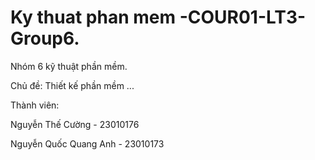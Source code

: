 # Ky thuat phan mem -COUR01-LT3-Group6.
Nhóm 6 kỹ thuật phần mềm.


Chủ đề: Thiết kế phần mềm ...


Thành viên:

Nguyễn Thế Cường - 23010176

Nguyễn Quốc Quang Anh - 23010173

